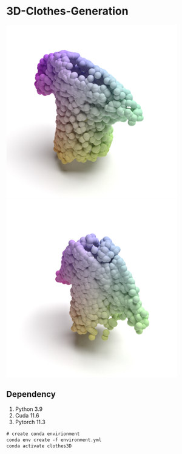 # 3D-Clothes-Generation

<img src="https://github.com/xiwang129/3D-Clothes-Generation/blob/main/results/ground_truth.png" width="450"> <img src="https://github.com/xiwang129/3D-Clothes-Generation/blob/main/results/tshirt1.png" width="450">


## Dependency
1. Python 3.9
2. Cuda 11.6
3. Pytorch 11.3

```
# create conda envirionment
conda env create -f environment.yml
conda activate clothes3D

````

